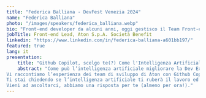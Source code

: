 ```yaml
---
title: "Federica Balliana - DevFest Venezia 2024"
name: "Federica Balliana"
photo: "/images/speakers/federica_balliana.webp"
bio: "Front-end developer da alcuni anni, oggi gestisco il Team Front-end in Aton. Nel tempo libero leggo libri, guardo serie e gioco ai videogiochi."
jobTitle: Front-end Lead, Aton S.p.A. Società Benefit
linkedin: "https://www.linkedin.com/in/federica-balliana-a601bb197/"
featured: true
lang: it
presentation:
    title: "Github Copilot, scelgo te(?) Come l'Intelligenza Artificiale ha cambiato la nostra Dev Experience"
    abstract: "Come può l’intelligenza artificiale migliorare la Dev Experience di ognuno di noi? Incrementa la nostra produttività? È forse vero che fa tutto il lavoro al posto nostro?
Vi raccontiamo l’esperienza dei team di sviluppo di Aton con Github Copilot: perché abbiamo iniziato a usarlo, come è andata e se abbiamo infine deciso di renderlo uno strumento di lavoro per tutte le nostre sviluppatrici e sviluppatori.
Ti stai chiedendo se l’intelligenza artificiale ti ruberà il lavoro ed è forse il momento di trasformare il tuo hobby per la coltivazione di basilico in vasetto nella tua nuova job description su LinkedIn?
Vieni ad ascoltarci, abbiamo una risposta per te (almeno per ora!)."
---
```

